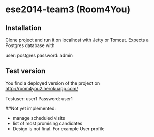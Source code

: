 ese2014-team3 (Room4You)
=============

## Installation

Clone project and run it on localhost with Jetty or Tomcat. Expects a Postgres database with

user: postgres
password: admin

## Test version

You find a deployed version of the project on http://room4you2.herokuapp.com/

Testuser: user1
Password: user1

##Not yet implemented:
* manage scheduled visits
* list of most promising candidates
* Design is not final. For example User profile





